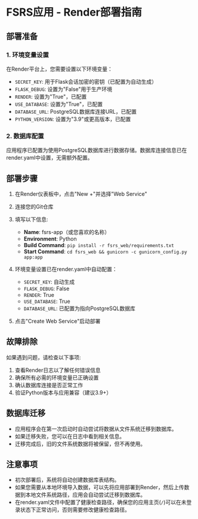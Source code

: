 # FSRS应用 - Render部署指南

## 部署准备

### 1. 环境变量设置
在Render平台上，您需要设置以下环境变量：

- `SECRET_KEY`: 用于Flask会话加密的密钥（已配置为自动生成）
- `FLASK_DEBUG`: 设置为"False"用于生产环境
- `RENDER`: 设置为"True"，已配置
- `USE_DATABASE`: 设置为"True"，已配置
- `DATABASE_URL`: PostgreSQL数据库连接URL，已配置
- `PYTHON_VERSION`: 设置为"3.9"或更高版本，已配置

### 2. 数据库配置
应用程序已配置为使用PostgreSQL数据库进行数据存储。数据库连接信息已在render.yaml中设置，无需额外配置。

## 部署步骤

1. 在Render仪表板中，点击"New +"并选择"Web Service"
2. 连接您的Git仓库
3. 填写以下信息:
   - **Name**: fsrs-app（或您喜欢的名称）
   - **Environment**: Python
   - **Build Command**: `pip install -r fsrs_web/requirements.txt`
   - **Start Command**: `cd fsrs_web && gunicorn -c gunicorn_config.py app:app`

4. 环境变量设置已在render.yaml中自动配置：
   - `SECRET_KEY`: 自动生成
   - `FLASK_DEBUG`: False
   - `RENDER`: True
   - `USE_DATABASE`: True
   - `DATABASE_URL`: 已配置为指向PostgreSQL数据库

5. 点击"Create Web Service"启动部署

## 故障排除

如果遇到问题，请检查以下事项:

1. 查看Render日志以了解任何错误信息
2. 确保所有必需的环境变量已正确设置
3. 确认数据库连接是否正常工作
4. 验证Python版本与应用兼容（建议3.9+）

## 数据库迁移

- 应用程序会在第一次启动时自动尝试将数据从文件系统迁移到数据库。
- 如果迁移失败，您可以在日志中看到相关信息。
- 迁移完成后，旧的文件系统数据将被保留，但不再使用。

## 注意事项

- 初次部署后，系统将自动创建数据库表结构。
- 如果您需要从本地环境导入数据，可以先将应用部署到Render，然后上传数据到本地文件系统路径，应用会自动尝试迁移到数据库。
- 在render.yaml文件中配置了健康检查路径，确保您的应用主页(`/`)可以在未登录状态下正常访问，否则需要修改健康检查路径。 
